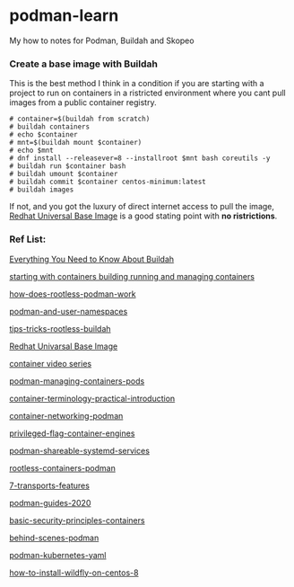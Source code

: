 # podman-learn
My how to notes for Podman, Buildah and Skopeo


### Create a base image with Buildah 

This is the best method I think in a condition if you are starting with a project to run on containers in a ristricted environment where you cant pull images from a public container registry.

```
# container=$(buildah from scratch) 
# buildah containers
# echo $container
# mnt=$(buildah mount $container) 
# echo $mnt 
# dnf install --releasever=8 --installroot $mnt bash coreutils -y
# buildah run $container bash 
# buildah umount $container 
# buildah commit $container centos-minimum:latest 
# buildah images 
```
If not, and you got the luxury of direct internet access to pull the image, [Redhat Universal Base Image](https://developers.redhat.com/products/rhel/ubi) is a good stating point with **no ristrictions**. 

### Ref List:

[Everything You Need to Know About Buildah](https://dzone.com/articles/everything-you-need-to-know-about-buildah) 

[starting with containers building running and managing containers](https://access.redhat.com/documentation/en-us/red_hat_enterprise_linux/8/html/building_running_and_managing_containers/starting-with-containers_building-running-and-managing-containers)

[how-does-rootless-podman-work](https://opensource.com/article/19/2/how-does-rootless-podman-work)

[podman-and-user-namespaces](https://opensource.com/article/18/12/podman-and-user-namespaces) 

[tips-tricks-rootless-buildah](https://opensource.com/article/19/3/tips-tricks-rootless-buildah) 

[Redhat Univarsal Base Image](https://developers.redhat.com/products/rhel/ubi) 

[container video series](https://www.redhat.com/sysadmin/container-video-series) 

[podman-managing-containers-pods](https://developers.redhat.com/blog/2019/01/15/podman-managing-containers-pods/?intcmp=701f20000012ngPAAQ) 

[container-terminology-practical-introduction](https://developers.redhat.com/blog/2018/02/22/container-terminology-practical-introduction/) 

[container-networking-podman](https://www.redhat.com/sysadmin/container-networking-podman) 

[privileged-flag-container-engines](https://www.redhat.com/sysadmin/privileged-flag-container-engines)

[podman-shareable-systemd-services](https://www.redhat.com/sysadmin/podman-shareable-systemd-services)

[rootless-containers-podman](https://www.redhat.com/sysadmin/rootless-containers-podman)

[7-transports-features](https://www.redhat.com/sysadmin/7-transports-features)

[podman-guides-2020](https://www.redhat.com/sysadmin/podman-guides-2020)

[basic-security-principles-containers](https://www.redhat.com/sysadmin/basic-security-principles-containers)

[behind-scenes-podman](https://www.redhat.com/sysadmin/behind-scenes-podman)

[podman-kubernetes-yaml](https://developers.redhat.com/blog/2019/01/29/podman-kubernetes-yaml/)

[how-to-install-wildfly-on-centos-8](https://www.liquidweb.com/kb/how-to-install-wildfly-on-centos-8/) 
